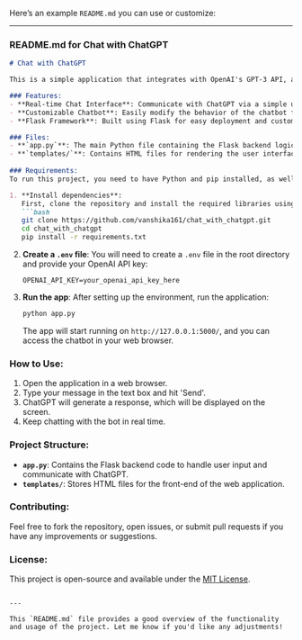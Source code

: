 
Here’s an example `README.md` you can use or customize:

---

### **README.md for Chat with ChatGPT**

```markdown
# Chat with ChatGPT

This is a simple application that integrates with OpenAI's GPT-3 API, allowing users to interact with ChatGPT through a web interface. The app allows users to send messages to ChatGPT and receive responses in real-time.

### Features:
- **Real-time Chat Interface**: Communicate with ChatGPT via a simple user-friendly interface.
- **Customizable Chatbot**: Easily modify the behavior of the chatbot for various use cases.
- **Flask Framework**: Built using Flask for easy deployment and customization.

### Files:
- **`app.py`**: The main Python file containing the Flask backend logic to interact with the ChatGPT API and serve the web application.
- **`templates/`**: Contains HTML files for rendering the user interface.
  
### Requirements:
To run this project, you need to have Python and pip installed, as well as a few dependencies.

1. **Install dependencies**:
   First, clone the repository and install the required libraries using `pip`:
   ```bash
   git clone https://github.com/vanshika161/chat_with_chatgpt.git
   cd chat_with_chatgpt
   pip install -r requirements.txt
   ```

2. **Create a `.env` file**:
   You will need to create a `.env` file in the root directory and provide your OpenAI API key:
   ```
   OPENAI_API_KEY=your_openai_api_key_here
   ```

3. **Run the app**:
   After setting up the environment, run the application:
   ```bash
   python app.py
   ```
   The app will start running on `http://127.0.0.1:5000/`, and you can access the chatbot in your web browser.

### How to Use:
1. Open the application in a web browser.
2. Type your message in the text box and hit 'Send'.
3. ChatGPT will generate a response, which will be displayed on the screen.
4. Keep chatting with the bot in real time.

### Project Structure:
- **`app.py`**: Contains the Flask backend code to handle user input and communicate with ChatGPT.
- **`templates/`**: Stores HTML files for the front-end of the web application.

### Contributing:
Feel free to fork the repository, open issues, or submit pull requests if you have any improvements or suggestions.

### License:
This project is open-source and available under the [MIT License](LICENSE).
```

---

This `README.md` file provides a good overview of the functionality and usage of the project. Let me know if you'd like any adjustments!
